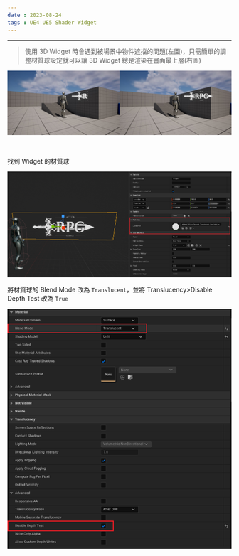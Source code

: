 ```yaml
---
date : 2023-08-24
tags : UE4 UE5 Shader Widget
---
```

---
> 使用 3D Widget 時會遇到被場景中物件遮擋的問題(左圖)，只需簡單的調整材質球設定就可以讓 3D Widget 總是渲染在畫面最上層(右圖)

![20230824_15452154](https://raw.githubusercontent.com/agin0634/DuriShen_DevNote/main/Archives/Images/20230824_15452154.jpg)

<br>

找到 Widget 的材質球

![20230824_3257485315](https://raw.githubusercontent.com/agin0634/DuriShen_DevNote/main/Archives/Images/20230824_3257485315.png)

將材質球的 Blend Mode 改為 `Translucent`，並將 Translucency>Disable Depth Test 改為 `True`

![20230824_2478465245](https://raw.githubusercontent.com/agin0634/DuriShen_DevNote/main/Archives/Images/20230824_2478465245.png)